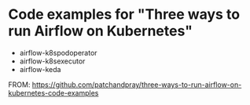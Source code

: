 # Code examples for "Three ways to run Airflow on Kubernetes"

* airflow-k8spodoperator
* airflow-k8sexecutor
* airflow-keda

FROM: https://github.com/patchandpray/three-ways-to-run-airflow-on-kubernetes-code-examples